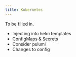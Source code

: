 ```yaml
---
title: Kubernetes
---
```


To be filled in.

- Injecting into helm templates
- ConfigMaps & Secrets
- Consider pulumi
- Changes to config
